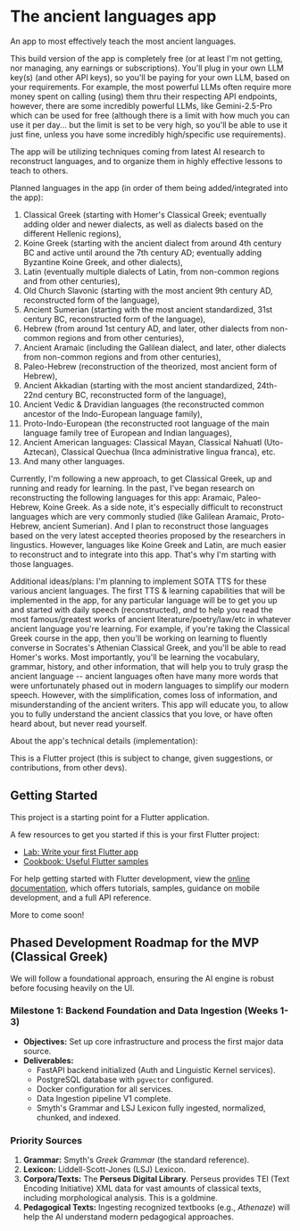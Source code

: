 # The ancient languages app
An app to most effectively teach the most ancient languages.

This build version of the app is completely free (or at least I'm not getting, nor managing, any earnings or subscriptions). You'll plug in your own LLM key(s) (and other API keys), so you'll be paying for your own LLM, based on your requirements. For example, the most powerful LLMs often require more money spent on calling (using) them thru their respecting API endpoints, however, there are some incredibly powerful LLMs, like Gemini-2.5-Pro which can be used for free (although there is a limit with how much you can use it per day... but the limit is set to be very high, so you'll be able to use it just fine, unless you have some incredibly high/specific use requirements). 

The app will be utilizing techniques coming from latest AI research to reconstruct languages, and to organize them in highly effective lessons to teach to others.

Planned languages in the app (in order of them being added/integrated into the app): 
1. Classical Greek (starting with Homer's Classical Greek; eventually adding older and newer dialects, as well as dialects based on the different Hellenic regions), 
2. Koine Greek (starting with the ancient dialect from around 4th century BC and active until around the 7th century AD; eventually adding Byzantine Koine Greek, and other dialects), 
3. Latin (eventually multiple dialects of Latin, from non-common regions and from other centuries),
4. Old Church Slavonic (starting with the most ancient 9th century AD, reconstructed form of the language), 
5. Ancient Sumerian (starting with the most ancient standardized, 31st century BC, reconstructed form of the language),
6. Hebrew (from around 1st century AD, and later, other dialects from non-common regions and from other centuries), 
7. Ancient Aramaic (including the Galilean dialect, and later, other dialects from non-common regions and from other centuries), 
8. Paleo-Hebrew (reconstruction of the theorized, most ancient form of Hebrew), 
9. Ancient Akkadian (starting with the most ancient standardized, 24th-22nd century BC, reconstructed form of the language),
10. Ancient Vedic & Dravidian languages (the reconstructed common ancestor of the Indo-European language family), 
11. Proto-Indo-European (the reconstructed root language of the main language family tree of European and Indian languages),
12. Ancient American languages: Classical Mayan, Classical Nahuatl (Uto-Aztecan), Classical Quechua (Inca administrative lingua franca), etc.
13. And many other languages.

Currently, I'm following a new approach, to get Classical Greek, up and running and ready for learning. In the past, I've began research on reconstructing the following languages for this app: Aramaic, Paleo-Hebrew, Koine Greek. As a side note, it's especially difficult to reconstruct languages which are very commonly studied (like Galilean Aramaic, Proto-Hebrew, ancient Sumerian). And I plan to reconstruct those languages based on the very latest accepted theories proposed by the researchers in lingustics. However, languages like Koine Greek and Latin, are much easier to reconstruct and to integrate into this app. That's why I'm starting with those languages.

Additional ideas/plans: I'm planning to implement SOTA TTS for these various ancient languages. The first TTS & learning capabilities that will be implemented in the app, for any particular language will be to get you up and started with daily speech (reconstructed), *and* to help you read the most famous/greatest works of ancient literature/poetry/law/etc in whatever ancient language you're learning. For example, if you're taking the Classical Greek course in the app, then you'll be working on learning to fluently converse in Socrates's Athenian Classical Greek, and you'll be able to read Homer's works. Most importantly, you'll be learning the vocabulary, grammar, history, and other information, that will help you to truly grasp the ancient language -- ancient languages often have many more words that were unfortunately phased out in modern languages to simplify our modern speech. However, with the simplification, comes loss of information, and misunderstanding of the ancient writers. This app will educate you, to allow you to fully understand the ancient classics that you love, or have often heard about, but never read yourself. 

About the app's technical details (implementation):

This is a Flutter project (this is subject to change, given suggestions, or contributions, from other devs). 

## Getting Started

This project is a starting point for a Flutter application.

A few resources to get you started if this is your first Flutter project:

- [Lab: Write your first Flutter app](https://docs.flutter.dev/get-started/codelab)
- [Cookbook: Useful Flutter samples](https://docs.flutter.dev/cookbook)

For help getting started with Flutter development, view the
[online documentation](https://docs.flutter.dev/), which offers tutorials,
samples, guidance on mobile development, and a full API reference.

More to come soon!


## Phased Development Roadmap for the MVP (Classical Greek)

We will follow a foundational approach, ensuring the AI engine is robust before focusing heavily on the UI.

### Milestone 1: Backend Foundation and Data Ingestion (Weeks 1-3)

*   **Objectives:** Set up core infrastructure and process the first major data source.
*   **Deliverables:**
    *   FastAPI backend initialized (Auth and Linguistic Kernel services).
    *   PostgreSQL database with `pgvector` configured.
    *   Docker configuration for all services.
    *   Data Ingestion pipeline V1 complete.
    *   Smyth's Grammar and LSJ Lexicon fully ingested, normalized, chunked, and indexed.


### Priority Sources

1.  **Grammar:** Smyth's *Greek Grammar* (the standard reference).
2.  **Lexicon:** Liddell-Scott-Jones (LSJ) Lexicon.
3.  **Corpora/Texts:** The **Perseus Digital Library**. Perseus provides TEI (Text Encoding Initiative) XML data for vast amounts of classical texts, including morphological analysis. This is a goldmine.
4.  **Pedagogical Texts:** Ingesting recognized textbooks (e.g., *Athenaze*) will help the AI understand modern pedagogical approaches.